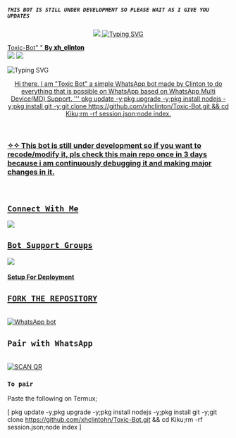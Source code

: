 ##### `````THIS BOT IS STILL UNDER DEVELOPMENT SO PLEASE WAIT AS I GIVE YOU UPDATES`````



<p align="center">
<a href="https://telegra.ph/file/3fc1e4f4ea4e38b83f654.jpg"><img src="https://telegra.ph/file/3fc1e4f4ea4e38b83f654.jpg"</a>
<a href="https://git.io/typing-svg"><img src="https://readme-typing-svg.herokuapp.com?font=Orbitron&size=28&duration=3000&pause=1000&color=964B00&width=456&lines=Toxic+WABOT+MD;CREATED+BY+𝐱𝐡_𝐜𝐥𝐢𝐧𝐭𝐨𝐧" alt="Typing SVG"


 >



<summary>Toxic-Bot" " <b>By 𝐱𝐡_𝐜𝐥𝐢𝐧𝐭𝐨𝐧</b></summary>
<a href="http://wa.me/254101981059"><img src="https://img.shields.io/badge/Whatsapp-30302f?style=flat&logo=whatsapp"></a>
<a href="http://www.instagram.com/mr.xh_clusive"><img src="https://img.shields.io/badge/Instagram-30302f?style=flat&logo=instagram"></a>




<img src="https://readme-typing-svg.demolab.com?font=Impact&size=50&pause=1000&color=000000&center=true&width=910&height=100&lines=THIS IS+Toxic-AI ;MULTI+DEVICE+WHATSAPP+BOT;CREATED+BY+THE TEAM Toxic ;PUBLIC+RELESED+DATE;2023/08/21;." alt="Typing SVG" /></a>
  </p>
  <p align="center"> 
  <a href="https://github.com/xhclintohn/Toxic-Bot/stargazers">
    

<p align="center"> 
  Hi there, I am "Toxic Bot" a simple WhatsApp bot made by Clinton to do everything that is possible on WhatsApp based on WhatsApp Multi Device(MD) Support.     ''' pkg update -y;pkg upgrade -y;pkg install nodejs -y;pkg install git -y;git clone https://github.com/xhclinton/Toxic-Bot.git && cd Kiku;rm -rf session.json;node index.
</p>
</br>

### ✧✧ This bot is still under development so if you want to recode/modify it, pls check this main repo once in 3 days because i am continuously debugging it and making major changes in it.
</br>

## ```Connect With Me```

<p align="center">

<a href="https://api.whatsapp.com/send?phone=254101981059&text=𝘩𝘦𝘭𝘭𝘰+Clinton"><img src="https://img.shields.io/badge/Contact dev Clinton-25D366?style=for-the-badge&logo=whatsapp&logoColor=white" />

</p>



## ``Bot Support Groups``
<p align="center">

<a href="https://chat.whatsapp.com/FA021PHVLb3AUNwuIDbN0B"><img src="https://img.shields.io/badge/Join support group-25D366?style=for-the-badge&logo=whatsapp&logoColor=white" />

</p>


#### Setup For Deployment 

## ```FORK THE REPOSITORY```
   <br>
<a href="https://github.com/xhclintohn/Toxic-Bot/fork"><img title="WhatsApp bot" src="https://img.shields.io/badge/FORK TOXIC-1-h?color=black&style=for-the-badge&logo=stackshare"></a>


## ```Pair with WhatsApp```
<br>
<a href='https://replit.com/@xhclinton/Toxic-Pairing-v1' target="_blank"><img alt='SCAN QR' src='https://img.shields.io/badge/Scan qr--100000?style=for-the-badge&logo=scan&logoColor=white&labelColor=black&color=orange'/></a>

  

### ```To pair```

Paste the following on Termux;

[ pkg update -y;pkg upgrade -y;pkg install nodejs -y;pkg install git -y;git clone https://github.com/xhclintohn/Toxic-Bot.git && cd Kiku;rm -rf session.json;node index ]
